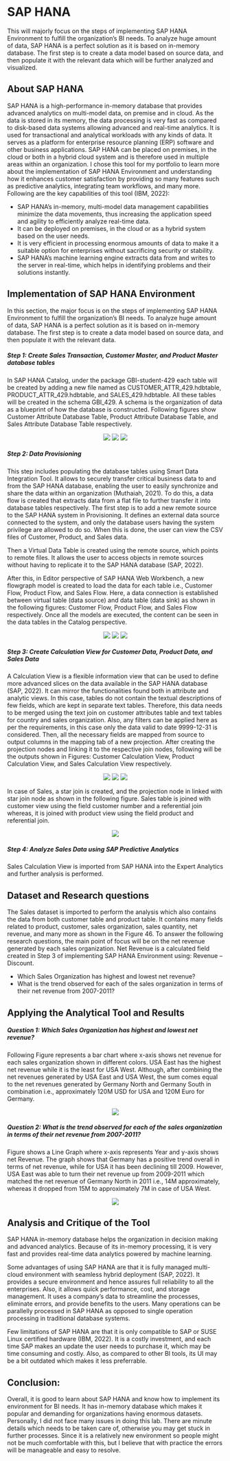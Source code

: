 # SAP HANA
This will majorly focus on the steps of implementing SAP HANA Environment to fulfill the organization’s BI needs. To analyze huge amount of data, SAP HANA is a perfect solution as it is based on in-memory database. The first step is to create a data model based on source data, and then populate it with the relevant data which will be further analyzed and visualized.

## About SAP HANA

SAP HANA is a high-performance in-memory database that provides advanced analytics on multi-model data, on premise and in cloud. As the data is stored in its memory, the data processing is very fast as compared to disk-based data systems allowing advanced and real-time analytics. It is used for transactional and analytical workloads with any kinds of data. It serves as a platform for enterprise resource planning (ERP) software and other business applications. SAP HANA can be placed on premises, in the cloud or both in a hybrid cloud system and is therefore used in multiple areas within an organization. I chose this tool for my portfolio to learn more about the implementation of SAP HANA Environment and understanding how it enhances customer satisfaction by providing so many features such as predictive analytics, integrating team workflows, and many more. Following are the key capabilities of this tool (IBM, 2022):

 - SAP HANA’s in-memory, multi-model data management capabilities minimize the data movements, thus increasing the application speed and agility to efficiently analyze real-time data.
 - It can be deployed on premises, in the cloud or as a hybrid system based on the user needs.
 - It is very efficient in processing enormous amounts of data to make it a suitable option for enterprises without sacrificing security or stability.
 - SAP HANA’s machine learning engine extracts data from and writes to the server in real-time, which helps in identifying problems and their solutions instantly.

## Implementation of SAP HANA Environment

In this section, the major focus is on the steps of implementing SAP HANA Environment to fulfill the organization’s BI needs. To analyze huge amount of data, SAP HANA is a perfect solution as it is based on in-memory database. The first step is to create a data model based on source data, and then populate it with the relevant data.

##### Step 1: Create Sales Transaction, Customer Master, and Product Master database tables

In SAP HANA Catalog, under the package GBI-student-429 each table will be created by adding a new file named as CUSTOMER_ATTR_429.hdbtable, PRODUCT_ATTR_429.hdbtable, and SALES_429.hdbtable. All these tables will be created in the schema GBI_429. A schema is the organization of data as a blueprint of how the database is constructed. Following figures show Customer Attribute Database Table, Product Attribute Database Table, and Sales Attribute Database Table respectively.
<p align="center">
 <img src= "Images/SAPHANA_CustomerAtrributeDatabaseTable.png">
 <img src= "Images/SAPHANA_ProductAtrributeDatabaseTable.png">
 <img src= "Images/SAPHANA_SalesAtrributeDatabaseTable.png">
</p>

##### Step 2: Data Provisioning

This step includes populating the database tables using Smart Data Integration Tool. It allows to securely transfer critical business data to and from the SAP HANA database, enabling the user to easily synchronize and share the data within an organization (Muthaiah, 2021). To do this, a data flow is created that extracts data from a flat file to further transfer it into database tables respectively. The first step is to add a new remote source to the SAP HANA system in Provisioning. It defines an external data source connected to the system, and only the database users having the system privilege are allowed to do so. When this is done, the user can view the CSV files of Customer, Product, and Sales data.

Then a Virtual Data Table is created using the remote source, which points to remote files. It allows the user to access objects in remote sources without having to replicate it to the SAP HANA database (SAP, 2022).

After this, in Editor perspective of SAP HANA Web Workbench, a new flowgraph model is created to load the data for each table i.e., Customer Flow, Product Flow, and Sales Flow. Here, a data connection is established between virtual table (data source) and data table (data sink) as shown in the following figures: Customer Flow, Product Flow, and Sales Flow respectively. Once all the models are executed, the content can be seen in the data tables in the Catalog perspective.
<p align="center">
 <img src= "Images/SAPHANA_CustomerFlow.png">
 <img src= "Images/SAPHANA_ProductFlow.png">
 <img src= "Images/SAPHANA_SalesFlow.png">
</p>

##### Step 3: Create Calculation View for Customer Data, Product Data, and Sales Data

A Calculation View is a flexible information view that can be used to define more advanced slices on the data available in the SAP HANA database (SAP, 2022). It can mirror the functionalities found both in attribute and analytic views. In this case, tables do not contain the textual descriptions of few fields, which are kept in separate text tables. Therefore, this data needs to be merged using the text join on customer attributes table and text tables for country and sales organization. Also, any filters can be applied here as per the requirements, in this case only the data valid to date 9999-12-31 is considered. Then, all the necessary fields are mapped from source to output columns in the mapping tab of a new projection. After creating the projection nodes and linking it to the respective join nodes, following will be the outputs shown in Figures: Customer Calculation View, Product Calculation View, and Sales Calculation View respectively.

<p align="center">
 <img src= "Images/SAPHANA_CustomerCalculationView.png">
 <img src= "Images/SAPHANA_ProductCalculationView.png">
 <img src= "Images/SAPHANA_SalesCalculationView.png">
</p>

In case of Sales, a star join is created, and the projection node in linked with star join node as shown in the following figure. Sales table is joined with customer view using the field customer number and a referential join whereas, it is joined with product view using the field product and referential join.
<p align="center">
 <img src= "Images/SAPHANA_StarJoin.png">
</p>

##### Step 4: Analyze Sales Data using SAP Predictive Analytics

Sales Calculation View is imported from SAP HANA into the Expert Analytics and further analysis is performed.

## Dataset and Research questions

The Sales dataset is imported to perform the analysis which also contains the data from both customer table and product table. It contains many fields related to product, customer, sales organization, sales quantity, net revenue, and many more as shown in the Figure 46. To answer the following research questions, the main point of focus will be on the net revenue generated by each sales organization. Net Revenue is a calculated field created in Step 3 of implementing SAP HANA Environment using: Revenue – Discount.

 - Which Sales Organization has highest and lowest net revenue?
 - What is the trend observed for each of the sales organization in terms of their net revenue from 2007-2011?

## Applying the Analytical Tool and Results

##### Question 1: Which Sales Organization has highest and lowest net revenue?
Following Figure represents a bar chart where x-axis shows net revenue for each sales organization shown in different colors. USA East has the highest net revenue while it is the least for USA West. Although, after combining the net revenues generated by USA East and USA West, the sum comes equal to the net revenues generated by Germany North and Germany South in combination i.e., approximately 120M USD for USA and 120M Euro for Germany.
<p align="center">
 <img src= "Images/SAPHANA_Q1.png">
</p>

##### Question 2: What is the trend observed for each of the sales organization in terms of their net revenue from 2007-2011?
Figure shows a Line Graph where x-axis represents Year and y-axis shows net Revenue. The graph shows that Germany has a positive trend overall in terms of net revenue, while for USA it has been declining till 2009. However, USA East was able to turn their net revenue up from 2009-2011 which matched the net revenue of Germany North in 2011 i.e., 14M approximately, whereas it dropped from 15M to approximately 7M in case of USA West.
<p align="center">
 <img src= "Images/SAPHANA_Q2.png">
</p>

## Analysis and Critique of the Tool

SAP HANA in-memory database helps the organization in decision making and advanced analytics. Because of its in-memory processing, it is very fast and provides real-time data analytics powered by machine learning.

Some advantages of using SAP HANA are that it is fully managed multi-cloud environment with seamless hybrid deployment (SAP, 2022). It provides a secure environment and hence assures full reliability to all the enterprises. Also, it allows quick performance, cost, and storage management. It uses a company’s data to streamline the processes, eliminate errors, and provide benefits to the users. Many operations can be parallelly processed in SAP HANA as opposed to single operation processing in traditional database systems.

Few limitations of SAP HANA are that it is only compatible to SAP or SUSE Linux certified hardware (IBM, 2022). It is a costly investment, and each time SAP makes an update the user needs to purchase it, which may be time consuming and costly. Also, as compared to other BI tools, its UI may be a bit outdated which makes it less preferrable.

## Conclusion:

Overall, it is good to learn about SAP HANA and know how to implement its environment for BI needs. It has in-memory database which makes it popular and demanding for organizations having enormous datasets. Personally, I did not face many issues in doing this lab. There are minute details which needs to be taken care of, otherwise you may get stuck in further processes. Since it is a relatively new environment so people might not be much comfortable with this, but I believe that with practice the errors will be manageable and easy to resolve.
